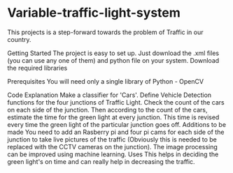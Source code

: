 # Variable-traffic-light-system
This projects is a step-forward towards the problem of Traffic in our country.

Getting Started
The project is easy to set up. Just download the .xml files (you can use any one of them) and python file on your system. Download the required libraries

Prerequisites
You will need only a single library of Python - OpenCV

Code Explanation
Make a classifier for 'Cars'.
Define Vehicle Detection functions for the four junctions of Traffic Light.
Check the count of the cars on each side of the junction.
Then according to the count of the cars, estimate the time for the green light at every junction.
This time is revised every time the green light of the particular junction goes off.
Additions to be made
You need to add an Rasberry pi and four pi cams for each side of the junction to take live pictures of the traffic (Obviously this is needed to be replaced with the CCTV cameras on the junction).
The image processing can be improved using machine learning.
Uses
This helps in deciding the green light's on time and can really help in decreasing the traffic.
